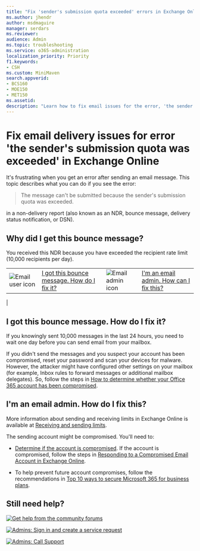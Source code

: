 ```yaml
---
title: "Fix 'sender's submission quota exceeded' errors in Exchange Online"
ms.author: jhendr
author: msdmaguire
manager: serdars
ms.reviewer: 
audience: Admin
ms.topic: troubleshooting
ms.service: o365-administration
localization_priority: Priority
f1.keywords:
- CSH
ms.custom: MiniMaven
search.appverid:
- BCS160
- MOE150
- MET150
ms.assetid:
description: "Learn how to fix email issues for the error, 'the sender's submission quota was exceeded' in Exchange Online."
---
```


# Fix email delivery issues for error 'the sender's submission quota was exceeded' in Exchange Online

It's frustrating when you get an error after sending an email message. This topic describes what you can do if you see the error:

> The message can't be submitted because the sender's submission quota was exceeded.

in a non-delivery report (also known as an NDR, bounce message, delivery status notification, or DSN).

## Why did I get this bounce message?

You received this NDR because you have exceeded the recipient rate limit (10,000 recipients per day).

|||||
|---|---|---|---|
|![Email user icon](../../media/31425afd-41a9-435e-aa85-6886277c369b.png)|[I got this bounce message. How do I fix it?](#i-got-this-bounce-message-how-do-i-fix-it)|![Email admin icon](../../media/3d4c569e-b819-4a29-86b1-4b9619cf2acf.png)|[I'm an email admin. How can I fix this?](#im-an-email-admin-how-do-i-fix-this)|
|

## I got this bounce message. How do I fix it?

If you knowingly sent 10,000 messages in the last 24 hours, you need to wait one day before you can send email from your mailbox.

If you didn't send the messages and you suspect your account has been compromised, reset your password and scan your devices for malware. However, the attacker might have configured other settings on your mailbox (for example, Inbox rules to forward messages or additional mailbox delegates). So, follow the steps in [How to determine whether your Office 365 account has been compromised](/office365/troubleshoot/sign-In/determine-account-is-compromised).

## I'm an email admin. How do I fix this?

More information about sending and receiving limits in Exchange Online is available at [Receiving and sending limits](/office365/servicedescriptions/exchange-online-service-description/exchange-online-limits#receiving-and-sending-limits).

The sending account might be compromised. You'll need to:

- [Determine if the account is compromised](/office365/troubleshoot/sign-In/determine-account-is-compromised). If the account is compromised, follow the steps in [Responding to a Compromised Email Account in Exchange Online](/microsoft-365/security/office-365-security/responding-to-a-compromised-email-account).

- To help prevent future account compromises, follow the recommendations in [Top 10 ways to secure Microsoft 365 for business plans](/microsoft-365/admin/security-and-compliance/secure-your-business-data).

## Still need help?

[![Get help from the community forums](../../media/12a746cc-184b-4288-908c-f718ce9c4ba5.png)](https://answers.microsoft.com/)

[![Admins: Sign in and create a service request](../../media/10862798-181d-47a5-ae4f-3f8d5a2874d4.png)](https://admin.microsoft.com/AdminPortal/Home#/support)

[![Admins: Call Support](../../media/9f262e67-e8c9-4fc0-85c2-b3f4cfbc064e.png)](/microsoft-365/Admin/contact-support-for-business-products)